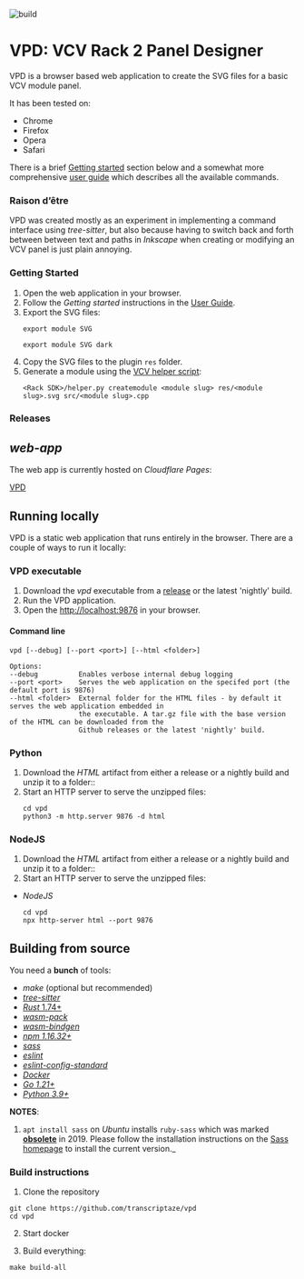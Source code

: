 ![build](https://github.com/transcriptaze/vpd/workflows/build/badge.svg)

# VPD: VCV Rack 2 Panel Designer

VPD is a browser based web application to create the SVG files for a basic VCV module panel. 

It has been tested on:
- Chrome
- Firefox
- Opera
- Safari

There is a brief [Getting started](#getting-started) section below and a somewhat more comprehensive [user guide](GUIDE.md) which 
describes all the available commands.


### Raison d’être

VPD was created mostly as an experiment in implementing a command interface using _tree-sitter_, but also because having to
switch back and forth between between text and paths in _Inkscape_ when creating or modifying an VCV panel is just plain annoying.


### Getting Started

1. Open the web application in your browser.
2. Follow the _Getting started_ instructions in the [User Guide](GUIDE.md).
3. Export the SVG files:
   ```
   export module SVG
   ```
   ```
   export module SVG dark
   ```
4. Copy the SVG files to the plugin `res` folder.
5. Generate a module using the [VCV helper script](https://vcvrack.com/manual/Panel):
   ```
   <Rack SDK>/helper.py createmodule <module slug> res/<module slug>.svg src/<module slug>.cpp
   ```

### Releases

## _web-app_

The web app is currently hosted on _Cloudflare Pages_:

[VPD](https://vpd.pages.dev)


## Running locally

VPD is a static web application that runs entirely in the browser. There are a couple of ways to run it locally:

### VPD executable

1. Download the _vpd_ executable from a [release](https://github.com/transcriptaze/vpd/releases) or the latest 'nightly' build.
2. Run the VPD application.
3. Open the [http://localhost:9876](http://localhost:9876) in your browser.

#### Command line
```
vpd [--debug] [--port <port>] [--html <folder>]

Options:
--debug          Enables verbose internal debug logging
--port <port>    Serves the web application on the specifed port (the default port is 9876)
--html <folder>  External folder for the HTML files - by default it serves the web application embedded in
                 the executable. A tar.gz file with the base version of the HTML can be downloaded from the 
                 Github releases or the latest 'nightly' build.
```

### Python

1. Download the _HTML_ artifact from either a release or a nightly build and unzip it to a folder::
2. Start an HTTP server to serve the unzipped files:
   ```
   cd vpd
   python3 -m http.server 9876 -d html
   ```

### NodeJS

1. Download the _HTML_ artifact from either a release or a nightly build and unzip it to a folder::
2. Start an HTTP server to serve the unzipped files:
- _NodeJS_
   ```
   cd vpd
   npx http-server html --port 9876
   ```
   
## Building from source

You need a **bunch** of tools:
- _make_ (optional but recommended)
- [_tree-sitter_](https://tree-sitter.github.io/tree-sitter)
- [_Rust_ 1.74+](https://www.rust-lang.org/tools/install)
- [_wasm-pack_](https://github.com/rustwasm/wasm-pack)
- [_wasm-bindgen_](https://github.com/rustwasm/wasm-bindgen)
- [_npm 1.16.32+_](https://www.npmjs.com/get-npm)
- [_sass_](https://sass-lang.com)
- [_eslint_](https://eslint.org)
- [_eslint-config-standard_](https://www.npmjs.com/package/eslint-config-standard)
- [_Docker_](https://www.docker.com)
- [_Go 1.21+_](https://go.dev)
- [_Python 3.9+_](https://www.python.org/downloads/)

**NOTES**: 

1. `apt install sass` on _Ubuntu_ installs `ruby-sass` which was marked **[obsolete](https://sass-lang.com/ruby-sass)**
   in 2019. Please follow the installation instructions on the [Sass homepage](https://sass-lang.com) to install
   the current version._


### Build instructions

1. Clone the repository

```
git clone https://github.com/transcriptaze/vpd
cd vpd
```

2. Start docker

3. Build everything:
```
make build-all
```
